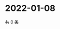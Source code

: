# 2022-01-08

共 0 条

<!-- BEGIN WEIBO -->
<!-- 最后更新时间 Sat Jan 08 2022 06:14:36 GMT+0800 (China Standard Time) -->

<!-- END WEIBO -->
